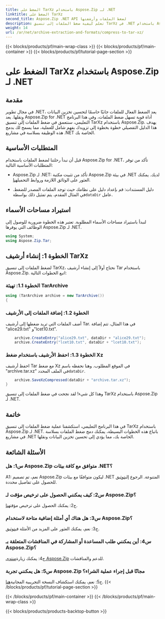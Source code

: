 ```yaml
---
title: الضغط على TarXz باستخدام Aspose.Zip لـ .NET
linktitle: الضغط على TarXz
second_title: Aspose.Zip .NET API لضغط الملفات وأرشفتها
description: تعلم كيفية ضغط الملفات إلى تنسيق TarXz في .NET باستخدام Aspose.Zip. اتبع دليلنا خطوة بخطوة لتخزين الملفات ونقلها بكفاءة.
weight: 14
url: /ar/net/archive-extraction-and-formats/compress-to-tar-xz/
---
```


{{< blocks/products/pf/main-wrap-class >}}
{{< blocks/products/pf/main-container >}}
{{< blocks/products/pf/tutorial-page-section >}}

# الضغط على TarXz باستخدام Aspose.Zip لـ .NET

## مقدمة

في مجال تطوير .NET، يعد الضغط الفعال للملفات جانبًا حاسمًا لتحسين تخزين البيانات ونقلها. يعد Aspose.Zip for .NET أداة قوية تسهل ضغط الملفات، وفي هذا البرنامج التعليمي، سنتعمق في ضغط الملفات إلى تنسيق TarXz باستخدام Aspose.Zip. يهدف هذا الدليل التفصيلي خطوة بخطوة إلى تزويدك بفهم شامل للعملية، مما يسمح لك بدمج هذه الوظيفة بسلاسة في مشاريع .NET الخاصة بك.

## المتطلبات الأساسية

قبل أن نبدأ رحلتنا لضغط الملفات باستخدام Aspose.Zip for .NET، تأكد من توفر المتطلبات الأساسية التالية:

-  Aspose.Zip لـ .NET: تأكد من تثبيت مكتبة Aspose.Zip في بيئة .NET لديك. يمكنك العثور على الوثائق اللازمة وروابط التحميل[هنا](https://reference.aspose.com/zip/net/).

-  دليل المستندات: قم بإعداد دليل على نظامك حيث توجد الملفات المصدر للضغط. في المثال المقدم، يتم تمثيل ذلك بواسطة`dataDir` عامل.

## استيراد مساحات الأسماء

لنبدأ باستيراد مساحات الأسماء المطلوبة. تعتبر هذه الخطوة ضرورية للوصول إلى الوظائف التي يوفرها Aspose.Zip لـ .NET.

```csharp
using System;
using Aspose.Zip.Tar;
```

## الخطوة 1: إنشاء أرشيف TarXz

لضغط الملفات إلى تنسيق TarXz، نحتاج أولاً إلى إنشاء أرشيف Tar باستخدام Aspose.Zip. اتبع الخطوات التالية:

### الخطوة 1.1: تهيئة TarArchive

```csharp
using (TarArchive archive = new TarArchive())
{
```

### الخطوة 1.2: إضافة الملفات إلى الأرشيف

أضف الملفات التي تريد ضغطها إلى أرشيف Tar. في هذا المثال، تتم إضافة "alice29.txt" و"lcet10.txt".

```csharp
    archive.CreateEntry("alice29.txt", dataDir + "alice29.txt");
    archive.CreateEntry("lcet10.txt", dataDir + "lcet10.txt");
```

### الخطوة 1.3: احفظ الأرشيف باستخدام ضغط Xz

 احفظ أرشيف Tar مع ضغط Xz في الموقع المطلوب. وهنا نحفظه باسم "archive.tar.xz" في الملف المحدد`dataDir`.

```csharp
    archive.SaveXzCompressed(dataDir + "archive.tar.xz");
}
```

وهذا كل شيء! لقد نجحت في ضغط الملفات إلى تنسيق TarXz باستخدام Aspose.Zip لـ .NET.

## خاتمة

في هذا البرنامج التعليمي، استكشفنا عملية ضغط الملفات إلى تنسيق TarXz باستخدام Aspose.Zip لـ .NET. باتباع هذه الخطوات البسيطة، يمكنك دمج ضغط الملفات بسلاسة في مشاريع .NET الخاصة بك، مما يؤدي إلى تحسين تخزين البيانات ونقلها.

## الأسئلة الشائعة

### س1: هل Aspose.Zip متوافق مع كافة بيئات .NET؟

 A1: نعم، تم تصميم Aspose.Zip ليكون متوافقًا مع بيئات .NET المتنوعة. الرجوع إلى[توثيق](https://reference.aspose.com/zip/net/) للحصول على تفاصيل محددة.

### س2: كيف يمكنني الحصول على ترخيص مؤقت لـ Aspose.Zip؟

 ج2: يمكنك الحصول على ترخيص مؤقت[هنا](https://purchase.aspose.com/temporary-license/).

### س3: هل هناك أي أمثلة إضافية متاحة لاستخدام Aspose.Zip؟

 ج3: نعم، يمكنك العثور على المزيد من الأمثلة في[توثيق](https://reference.aspose.com/zip/net/).

### س4: أين يمكنني طلب المساعدة أو المشاركة في المناقشات المتعلقة بـ Aspose.Zip؟

 ج4: يمكنك زيارة[منتدى Aspose.Zip](https://forum.aspose.com/c/zip/37) للدعم والمناقشات.

### س5: هل يمكنني تجربة Aspose.Zip مجانًا قبل إجراء عملية الشراء؟

 ج5: نعم، يمكنك استكشاف النسخة التجريبية المجانية[هنا](https://releases.aspose.com/zip/net).
{{< /blocks/products/pf/tutorial-page-section >}}

{{< /blocks/products/pf/main-container >}}
{{< /blocks/products/pf/main-wrap-class >}}

{{< blocks/products/products-backtop-button >}}
